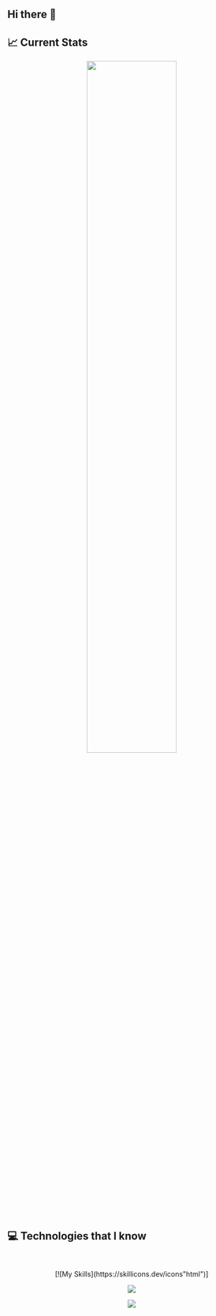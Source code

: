 ## Hi there 👋

## :chart_with_upwards_trend: Current Stats

<p align="center">
  <img width="60%" src="https://github-readme-streak-stats.herokuapp.com?user=Naimul9&theme=react&hide_border=true&background=0D1117&stroke=0D1117&fire=FF1CF7&sideLabels=00F0FF&currStreakNum=FF1CF7&ring=FF1CF7&currStreakLabel=FF1CF7&sideNums=00F0FF" />
</p>

## :computer: Technologies that I know

<br>
<p align="center">
[![My Skills](https://skillicons.dev/icons"html")]
</p>
<p align="center">
<a href="https://reactjs.org/" title="React"><img src="icons/react.png" /></a>
</p>
<p align="center">
<a href="https://reactjs.org/" title="React"><img src="icons/react.png" /></a>
</p><br/>
